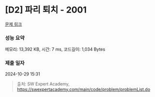 # [D2] 파리 퇴치 - 2001 

[문제 링크](https://swexpertacademy.com/main/code/problem/problemDetail.do?contestProbId=AV5PzOCKAigDFAUq) 

### 성능 요약

메모리: 13,392 KB, 시간: 7 ms, 코드길이: 1,034 Bytes

### 제출 일자

2024-10-29 15:31



> 출처: SW Expert Academy, https://swexpertacademy.com/main/code/problem/problemList.do